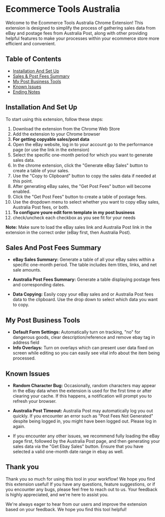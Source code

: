 # Ecommerce Tools Australia

Welcome to the Ecommerce Tools Australia Chrome Extension! This extension is designed to simplify the process of gathering sales data from eBay and postage fees from Australia Post, along with other providing helpful features to make your processes within your ecommerce store more efficient and convenient. 

## Table of Contents

- [Installation And Set Up](#installation-and-set-up)
- [Sales & Post Fees Summary](#sales-and-post-fees-summary)
- [My Post Business Tools](#My-Post-Business-Tools)
- [Known Issues](#known-issues)
- [Ending Notes](#thank-you)

## Installation And Set Up

To start using this extension, follow these steps:

1. Download the extension from the Chrome Web Store 
2. Add the extension to your Chrome browser
3. **For getting copyable sales/post data**
4. Open the eBay website, log in to your account go to the performance page (or use the link in the extension)
5. Select the specific one-month period for which you want to generate sales data.
6. In the chrome extension, click the "Generate eBay Sales" button to create a table of your sales.
7. Use the "Copy to Clipboard" button to copy the sales data if needed at this point.
8. After generating eBay sales, the "Get Post Fees" button will become enabled.
9. Click the "Get Post Fees" button to create a table of postage fees.
10. Use the dropdown menu to select whether you want to copy eBay sales, Australia Post fees, or both.
11. **To configure youre edit form template in my post business**
12. check/uncheck each checkbox as you see fit for your needs

**Note:** Make sure to load the eBay sales link and Australia Post link in the extension in the correct order (eBay first, then Australia Post).

## Sales And Post Fees Summary

- **eBay Sales Summary:** Generate a table of all your eBay sales within a specific one-month period. The table includes item titles, links, and net sale amounts.

- **Australia Post Fees Summary:** Generate a table displaying postage fees and corresponding dates. 

- **Data Copying:** Easily copy your eBay sales and or Australia Post fees data to the clipboard. Use the drop down to select which data you want to copy.

## My Post Business Tools

- **Default Form Settings:** Automatically turn on tracking, "no" for dangerous goods, clear description/reference and remove ebay tag in address field
- **Info Overlays:** Turn on overlays which can present user data fixed on screen while editing so you can easily see vital info about the item being processed.

## Known Issues

- **Random Character Bug:** Occasionally, random characters may appear in the eBay data when the extension is used for the first time or after clearing your cache. If this happens, a notification will prompt you to refresh your browser.

- **Australia Post Timeout:** Australia Post may automatically log you out quickly. If you encounter an error such as "Post Fees Not Generated" despite being logged in, you might have been logged out. Please log in again.

- If you encounter any other issues, we recommend fully loading the eBay page first, followed by the Australia Post page, and then generating your sales data via the "Get Ebay Sales" button. Ensure that you have selected a valid one-month date range in ebay as well.

## Thank you

Thank you so much for using this tool in your workflow! We hope you find this extension useful! If you have any questions, feature suggestions, or if you encounter any bugs, please feel free to reach out to us. Your feedback is highly appreciated, and we're here to assist you.

We're always eager to hear from our users and improve the extension based on your feedback. We hope you find this tool helpful!
